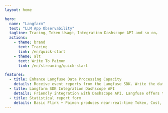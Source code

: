 ```yaml
---
layout: home

hero:
  name: "Langfarm"
  text: "LLM App Observability"
  tagline: Tracing、Token Usage、Integration Dashscope API and so on。
  actions:
    - theme: brand
      text: Tracing
      link: /en/quick-start
    - theme: alt
      text: Write To Paimon
      link: /en/streaming/quick-start

features:
  - title: Enhance Langfuse Data Processing Capacity
    details: Receive event reports from the Langfuse SDK. Write the data to Kafka and then process it through a Flink task to enter the streaming data lake Paimon.
  - title: Langfarm SDK Integration Dashscope API
    details: Friendly integration with Dashscope API. Langfuse offers three ways to report traces. 1. Using the @observe method; 2. Through Langchain's Tongyi; 3. With the OpenAI SDK.
  - title: Statistical report form
    details: Basic Flink + Paimon produces near-real-time Token, Cost, Api QPS, TPM reports
---
```


